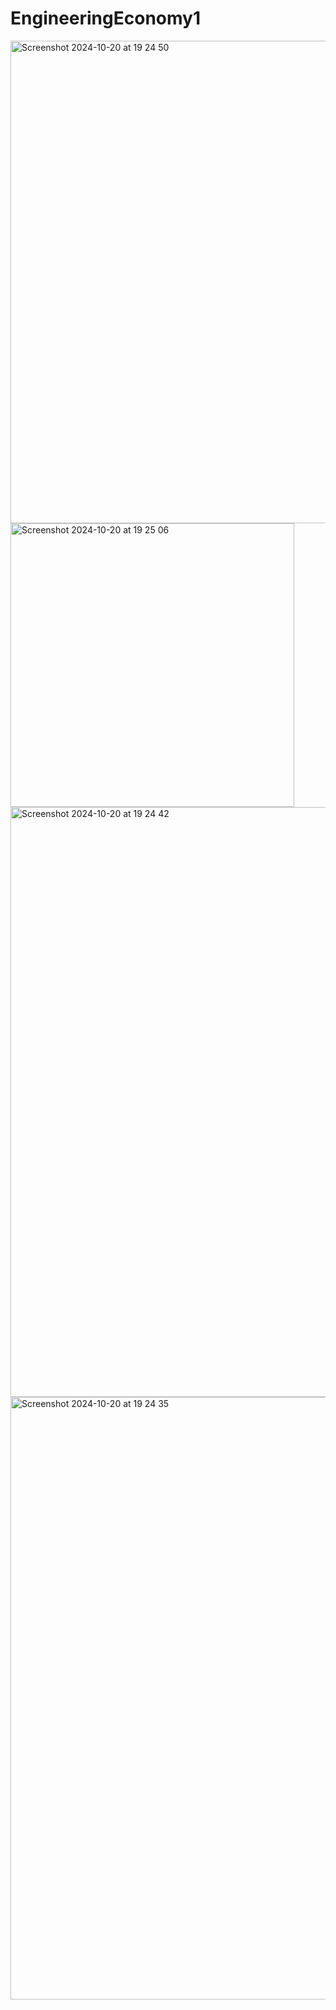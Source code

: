 # EngineeringEconomy1
<img width="772" alt="Screenshot 2024-10-20 at 19 24 50" src="https://github.com/user-attachments/assets/9e338c99-3b3b-465e-99c1-82d2ff11c697">
<img width="454" alt="Screenshot 2024-10-20 at 19 25 06" src="https://github.com/user-attachments/assets/837692b6-c1c2-47c3-94d9-bf6396d8f698">

<img width="944" alt="Screenshot 2024-10-20 at 19 24 42" src="https://github.com/user-attachments/assets/2350ff7c-35fc-48f9-8387-e7ff0e0df86e">
<img width="964" alt="Screenshot 2024-10-20 at 19 24 35" src="https://github.com/user-attachments/assets/83d5916f-c5c3-4f2a-9086-0b7230da808e">
